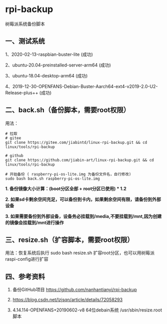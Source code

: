# rpi-backup

树莓派系统备份脚本 

## 一、测试系统 

   1、2020-02-13-raspbian-buster-lite (成功)

   2、ubuntu-20.04-preinstalled-server-arm64 (成功)

   3、ubuntu-18.04-desktop-arm64 (成功)

   4、2019-12-30-OPENFANS-Debian-Buster-Aarch64-ext4-v2019-2.0-U2-Release-plus++ (成功)

## 二、back.sh（备份脚本，需要root权限） 

   用法：

```
# 拉取
# gitee
git clone https://gitee.com/jiabintd/linux-rpi-backup.git && cd linux/tools/rpi-backup

# github
git clone https://github.com/jiabin-art/linux-rpi-backup.git && cd linux/tools/rpi-backup

# 开始备份 ( raspberry-pi-os-lite.img 为备份文件名，自行修改)
sudo bash back.sh raspberry-pi-os-lite.img  
```

   **1. 备份镜像大小计算：(boot分区全部 + root分区已使用) * 1.2**

   **2. 如果sd卡剩余空间充足，可以备份到卡内，如果剩余空间有限，请备份到外部设备**

   **3. 如果需要备份到外部设备，设备务必挂载到/media,不要挂载到/mnt,因为创建的镜像会挂载到/mnt进行操作**

## 三、resize.sh（扩容脚本，需要root权限） 

   用法：恢复系统后执行 sudo bash resize.sh 扩容root分区，也可以用树莓派raspi-config进行扩容

## 四、参考资料  

1. 备份GitHub项目 https://github.com/nanhantianyi/rpi-backup

2. https://blog.csdn.net/lzjsqn/article/details/72058293  

3. 4.14.114-OPENFANS+20190602-v8 64位debain系统 /usr/sbin/resize.root  脚本 
